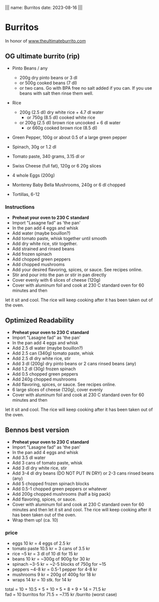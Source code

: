 |||
name: Burritos
date: 2023-08-16
|||

# Burritos
In honor of www.theultimateburrito.com
## OG ultimate burrito (rip)
-   Pinto Beans / any
    -   200g dry pinto beans or 3 dl
    -   or 500g cooked beans (7 dl)
    -   or two cans. Go with BPA free no salt added if you can. If you use beans with salt then rinse them well.
-   Rice
	-   200g (2.5 dl) dry white rice + 4.7 dl water
        -   or 750g (8.5 dl) cooked white rice
    -   or 200g (2.5 dl) brown rice uncooked + 6 dl water
        -   or 660g cooked brown rice (8.5 dl)
    
-   Green Pepper, 100g or about 0.5 of a large green pepper
-   Spinach, 30g or 1.2 dl
-   Tomato paste, 340 grams, 3.15 dl or 
-   Swiss Cheese (full fat), 120g or 6 20g slices
-   4 whole Eggs (200g)
-   Monterey Baby Bella Mushrooms, 240g or 6 dl chopped
-   Tortillas, 6-12

### Instructions
-   **Preheat your oven to 230 C standard**
-   Import "Lasagne fad" as 'the pan'
-   In the pan add 4 eggs and whisk
-   Add water (maybe bouillon?)
-   Add tomato paste, whisk together until smooth
-   Add dry white rice, stir together.
-   Add strained and rinsed beans
-   Add frozen spinach
-   Add chopped green peppers
-   Add chopped mushrooms
-   Add your desired flavoring, spices, or sauce. See recipes online.
-   Stir and pour into the pan or stir in pan directly
-   Cover evenly with 6 slices of cheese (120g)
-   Cover with aluminum foil and cook at 230 C standard oven for 60 minutes and then 

let it sit and cool. The rice will keep cooking after it has been taken out of the oven.

## Optimized Readability
-   **Preheat your oven to 230 C standard**
-   Import "Lasagne fad" as 'the pan'
-   In the pan add 4 eggs and whisk
-   Add 2.5 dl water (maybe bouillon?)
-   Add 2.5 can (340g) tomato paste, whisk
-   Add 2.5 dl dry white rice, stir
-   Add  3 dl (200g) dry pinto beans or 2 cans rinsed beans (any)
-   Add 1.2 dl (30g) frozen spinach
-   Add 0.5 chopped green peppers
-   Add 240g chopped mushrooms
-   Add flavoring, spices, or sauce. See recipes online.
-   6 large slices of cheese (120g), cover evenly
-   Cover with aluminum foil and cook at 230 C standard oven for 60 minutes and then 

let it sit and cool. The rice will keep cooking after it has been taken out of the oven.


## Bennos best version
-   **Preheat your oven to 230 C standard**
-   Import "Lasagne fad" as 'the pan'
-   In the pan add 4 eggs and whisk
-   Add 3.5 dl water
-   Add 3 cans of tomato paste, whisk
-   Add 3 dl dry white rice, stir
-   Add 3-4 dl dry beans (DO NOT PUT IN DRY) or 2-3 cans rinsed beans (any)
-   Add 5 chopped frozen spinach blocks
-   Add 0.5-1 chopped green peppers or whatever
-   Add 200g chopped mushrooms (half a big pack)
-   Add flavoring, spices, or sauce.
-   Cover with aluminum foil and cook at 230 C standard oven for 60 minutes and then let it sit and cool. The rice will keep cooking after it has been taken out of the oven.
-   Wrap them up! (ca. 10)

### price
- eggs 10 kr = 4 eggs of 2.5 kr
- tomato paste 10.5 kr = 3 cans of 3.5 kr
- rice ~5 kr = 3 dl of 10 dl for 15 kr
- beans 10 kr = ~300g of 900g for 30 kr
- spinach ~3-5 kr = ~2-5 blocks of 750g for ~15
- peppers ~4-8 kr = 0.5-1 pepper for 4-8 kr
- mushrooms 9 kr = 200g of 400g for 18 kr
- wraps 14 kr = 10 stk. for 14 kr

total = 10 + 10.5 + 5 + 10 + 5 + 8 + 9 + 14 = 71.5 kr  
fad = 10 burritos for 71.5 = ~7.15 kr /burrito (worst case)
